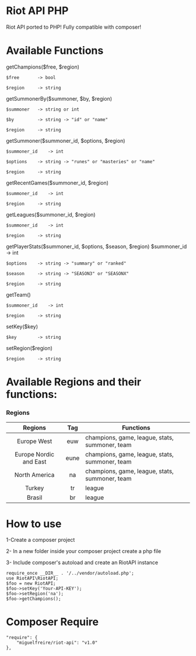 Riot API PHP
===========

Riot API ported to PHP!
Fully compatible with composer!


Available Functions
===========

getChampions($free, $region)

	$free 		-> bool

	$region 	-> string


getSummonerBy($summoner, $by, $region)

	$summoner 	-> string or int

	$by 		-> string -> "id" or "name"

	$region 	-> string
	

getSummoner($summoner_id, $options, $region)

	$summoner_id 	-> int

	$options 	-> string -> "runes" or "masteries" or "name"

	$region 	-> string


getRecentGames($summoner_id, $region)

	$summoner_id	-> int

	$region 	-> string


getLeagues($summoner_id, $region)

	$summoner_id	-> int

	$region 	-> string


getPlayerStats($summoner_id, $options, $season, $region)
	$summoner_id	-> int

	$options 	-> string -> "summary" or "ranked"

	$season		-> string -> "SEASON3" or "SEASONX"

	$region 	-> string


getTeam()

	$summoner_id	-> int

	$region 	-> string


setKey($key)

	$key 		-> string


setRegion($region) 

	$region		-> string


Available Regions and their functions:
===========
### Regions

| Regions          	 | Tag    | Functions  					   |
| :---------------------:|:------:| -----------------------------------------------|
| Europe West      	 | euw 	  | champions, game, league, stats, summoner, team |
| Europe Nordic and East | eune   | champions, game, league, stats, summoner, team |
| North America    	 | na     | champions, game, league, stats, summoner, team |	
| Turkey   		 | tr     | league                                         |	
| Brasil   		 | br     | league 					   |		

How to use
===========

1-Create a composer project

2- In a new folder inside your composer project create a php file

3- Include composer's autoload and create an RiotAPI instance


    require_once __DIR__ . '/../vendor/autoload.php';
    use RiotAPI\RiotAPI;
    $foo = new RiotAPI;
    $foo->setKey('Your-API-KEY');
    $foo->setRegion('na');
    $foo->getChampions();
    
    
Composer Require
===========
    "require": {
        "miguelfreire/riot-api": "v1.0"
    },
